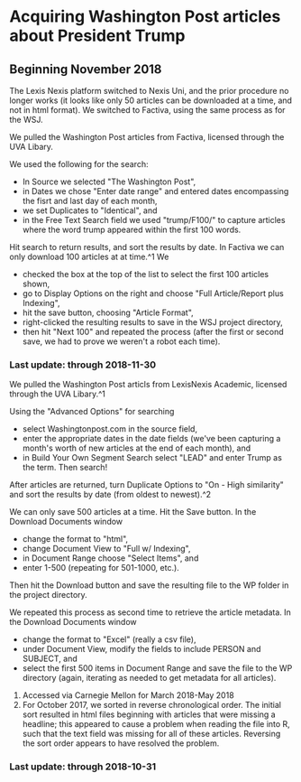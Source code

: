 # Acquiring Washington Post articles about President Trump
## Beginning November 2018
The Lexis Nexis platform switched to Nexis Uni, and the prior procedure no longer works (it looks like only 50 articles can be downloaded at a time, and not in html format). We switched to Factiva, using the same process as for the WSJ.

We pulled the Washington Post articles from Factiva, licensed through the UVA Libary.

We used the following for the search:
* In Source we selected "The Washington Post",
* in Dates we chose "Enter date range" and entered dates encompassing the fisrt and last day of each month,
* we set Duplicates to "Identical", and
* in the Free Text Search field we used "trump/F100/" to capture articles where the word trump appeared within the first 100 words.

Hit search to return results, and sort the results by date. In Factiva we can only download 100 articles at at time.^1 We
* checked the box at the top of the list to select the first 100 articles shown,
* go to Display Options on the right and choose "Full Article/Report plus Indexing",
* hit the save button, choosing "Article Format",
* right-clicked the resulting results to save in the WSJ project directory,
* then hit "Next 100" and repeated the process (after the first or second save, we had to prove we weren't a robot each time).

### Last update: through 2018-11-30

We pulled the Washington Post articls from LexisNexis Academic, licensed through the UVA Libary.^1

Using the "Advanced Options" for searching
* select Washingtonpost.com in the source field,
* enter the appropriate dates in the date fields (we've been capturing a month's worth of new articles at the end of each month), and
* in Build Your Own Segment Search select "LEAD" and enter Trump as the term. 
Then search!

After articles are returned, turn Duplicate Options to "On - High similarity" and sort the results by date (from oldest to newest).^2

We can only save 500 articles at a time. Hit the Save button. In the Download Documents window
* change the format to "html",
* change Document View to "Full w/ Indexing",
* in Document Range choose "Select Items", and
* enter 1-500 (repeating for 501-1000, etc.).

Then hit the Download button and save the resulting file to the WP folder in the project directory.

We repeated this process as second time to retrieve the article metadata. In the Download Documents window
* change the format to "Excel" (really a csv file),
* under Document View, modify the fields to include PERSON and SUBJECT, and
* select the first 500 items in Document Range and save the file to the WP directory (again, iterating as needed to get metadata for all articles).

1. Accessed via Carnegie Mellon for March 2018-May 2018
2. For October 2017, we sorted in reverse chronological order. The initial sort resulted in html files beginning with articles that were missing a headline; this appeared to cause a problem when reading the file into R, such that the text field was missing for all of these articles. Reversing the sort order appears to have resolved the problem.

### Last update: through 2018-10-31
